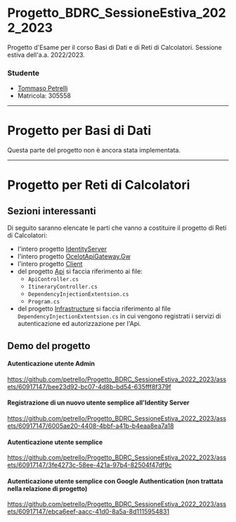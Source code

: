 # Progetto_BDRC_SessioneEstiva_2022_2023
Progetto d'Esame per il corso Basi di Dati e di Reti di Calcolatori. Sessione estiva dell'a.a. 2022/2023.

### Studente
+ [Tommaso Petrelli](https://github.com/petrello)
+ Matricola: 305558

---

# Progetto per Basi di Dati
Questa parte del progetto non è ancora stata implementata.

---

# Progetto per Reti di Calcolatori
## Sezioni interessanti
Di seguito saranno elencate le parti che vanno a costituire il progetto di Reti di Calcolatori:
+ l'intero progetto [IdentityServer](https://github.com/petrello/Progetto_BDRC_SessioneEstiva_2022_2023/IdentityServer)
+ l'intero progetto [OcelotApiGateway.Gw](https://github.com/petrello/Progetto_BDRC_SessioneEstiva_2022_2023/OcelotApiGateway.Gw)
+ l'intero progetto [Client](https://github.com/petrello/Progetto_BDRC_SessioneEstiva_2022_2023/Progetto_BDRC_SessioneEstiva_2022_2023.Client)
+ del progetto [Api](https://github.com/petrello/Progetto_BDRC_SessioneEstiva_2022_2023/Progetto_BDRC_SessioneEstiva_2022_2023) si faccia riferimento ai file:
  - `ApiController.cs`
  - `ItineraryController.cs`
  - `DependencyInjectionExtentsion.cs`
  - `Program.cs`
+ del progetto [Infrastructure](https://github.com/petrello/Progetto_BDRC_SessioneEstiva_2022_2023/Progetto_BDRC_SessioneEstiva_2022_2023) si faccia riferimento al file `DependencyInjectionExtentsion.cs` in cui vengono registrati i servizi di autenticazione ed autorizzazione per l'Api.

## Demo del progetto
#### Autenticazione utente Admin
https://github.com/petrello/Progetto_BDRC_SessioneEstiva_2022_2023/assets/60917147/bee23d92-bc07-4d8b-bd54-635fff8f379f
#### Registrazione di un nuovo utente semplice all'Identity Server
https://github.com/petrello/Progetto_BDRC_SessioneEstiva_2022_2023/assets/60917147/6005ae20-4408-4bbf-a41b-b4eaa8ea7a18
#### Autenticazione utente semplice
https://github.com/petrello/Progetto_BDRC_SessioneEstiva_2022_2023/assets/60917147/3fe4273c-58ee-421a-97b4-82504f47df9c
#### Autenticazione utente semplice con Google Authentication (non trattata nella relazione di progetto)
https://github.com/petrello/Progetto_BDRC_SessioneEstiva_2022_2023/assets/60917147/ebca6eef-aacc-41d0-8a5a-8d1115954831
